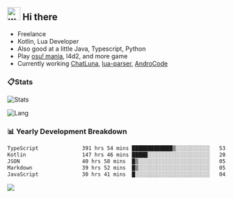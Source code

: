 ## <img alt="wave" src="https://raw.githubusercontent.com/MartinHeinz/MartinHeinz/master/wave.gif" width="30px"> Hi there

- Freelance
- Kotlin, Lua Developer
- Also good at a little Java, Typescript, Python
- Play [osu! mania](https://osu.ppy.sh/users/29808669), l4d2, and more game
- Currently working [ChatLuna](https://github.com/ChatLunaLab), [lua-parser](https://github.com/dingyi222666/lua-parser), [AndroCode](https://github.com/dingyi222666/AndroCode)

### 📋Stats

![Stats](https://github-readme-stats.vercel.app/api?username=dingyi222666&show_icons=true&icon_color=47A69E&title_color=47A69E&count_private=true)    

![Lang](https://github-readme-stats.vercel.app/api/top-langs/?username=dingyi222666&layout=compact&title_color=47A69E&hide=html,css,c,c%2B%2B)   

### 📊 Yearly Development Breakdown

<!--START_SECTION:waka-->

```txt
TypeScript              391 hrs 54 mins █████████████▒░░░░░░░░░░░   53.78 %
Kotlin                  147 hrs 46 mins █████░░░░░░░░░░░░░░░░░░░░   20.28 %
JSON                    40 hrs 58 mins  █▒░░░░░░░░░░░░░░░░░░░░░░░   05.62 %
Markdown                39 hrs 52 mins  █▒░░░░░░░░░░░░░░░░░░░░░░░   05.47 %
JavaScript              30 hrs 41 mins  █░░░░░░░░░░░░░░░░░░░░░░░░   04.21 %
```

<!--END_SECTION:waka-->

![](https://komarev.com/ghpvc/?username=dingyi222666)
